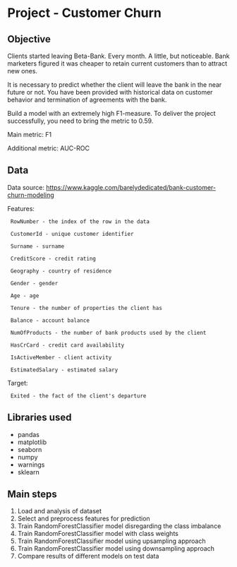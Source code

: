 # Project - Customer Churn


## Objective

Clients started leaving Beta-Bank. Every month. A little, but noticeable. Bank marketers figured it was cheaper to retain current customers than to attract new ones.

It is necessary to predict whether the client will leave the bank in the near future or not. You have been provided with historical data on customer behavior and termination of agreements with the bank.

Build a model with an extremely high F1-measure. To deliver the project successfully, you need to bring the metric to 0.59.

Main metric: F1

Additional metric: AUC-ROC


## Data

Data source: https://www.kaggle.com/barelydedicated/bank-customer-churn-modeling

Features:

     RowNumber - the index of the row in the data

     CustomerId - unique customer identifier

     Surname - surname

     CreditScore - credit rating

     Geography - country of residence

     Gender - gender

     Age - age

     Tenure - the number of properties the client has

     Balance - account balance

     NumOfProducts - the number of bank products used by the client

     HasCrCard - credit card availability

     IsActiveMember - client activity

     EstimatedSalary - estimated salary


Target:

     Exited - the fact of the client's departure


## Libraries used

- pandas
- matplotlib
- seaborn
- numpy
- warnings
- sklearn


## Main steps

1. Load and analysis of dataset
2. Select and preprocess features for prediction
3. Train RandomForestClassifier model disregarding the class imbalance 
4. Train RandomForestClassifier model with class weights
5. Train RandomForestClassifier model using upsampling approach
6. Train RandomForestClassifier model using downsampling approach
7. Compare results of different models on test data
